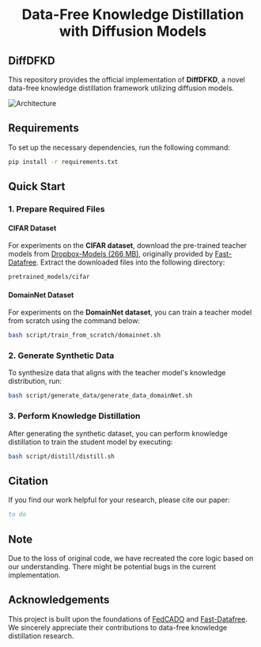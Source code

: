 # <h1 align="center">Data-Free Knowledge Distillation with Diffusion Models</h1>

<!-- [![arXiv](http://img.shields.io/badge/cs.CV-arXiv%3A2503.06132-B31B1B.svg)](https://arxiv.org/abs/2503.06132) -->

## DiffDFKD
This repository provides the official implementation of **DiffDFKD**, a novel data-free knowledge distillation framework utilizing diffusion models.

![Architecture](assets/pipeline.pdf.png)

## Requirements
To set up the necessary dependencies, run the following command:
```bash
pip install -r requirements.txt
```

## Quick Start

### 1. Prepare Required Files
#### CIFAR Dataset
For experiments on the **CIFAR dataset**, download the pre-trained teacher models from [Dropbox-Models (266 MB)](https://www.dropbox.com/sh/w8xehuk7debnka3/AABhoazFReE_5mMeyvb4iUWoa?dl=0), originally provided by [Fast-Datafree](https://github.com/zju-vipa/Fast-Datafree/tree/main). Extract the downloaded files into the following directory:
```bash
pretrained_models/cifar
```
#### DomainNet Dataset
For experiments on the **DomainNet dataset**, you can train a teacher model from scratch using the command below:
```bash
bash script/train_from_scratch/domainnet.sh
```

### 2. Generate Synthetic Data
To synthesize data that aligns with the teacher model's knowledge distribution, run:
```bash
bash script/generate_data/generate_data_domainNet.sh
```

### 3. Perform Knowledge Distillation
After generating the synthetic dataset, you can perform knowledge distillation to train the student model by executing:
```bash
bash script/distill/distill.sh
```

## Citation
If you find our work helpful for your research, please cite our paper:
```bibtex
to do
```
## Note
Due to the loss of original code, we have recreated the core logic based on our understanding. There might be potential bugs in the current implementation.


## Acknowledgements
This project is built upon the foundations of [FedCADO](https://github.com/MingzhaoYang/FedCADO) and [Fast-Datafree](https://github.com/zju-vipa/Fast-Datafree/tree/main). We sincerely appreciate their contributions to data-free knowledge distillation research.

